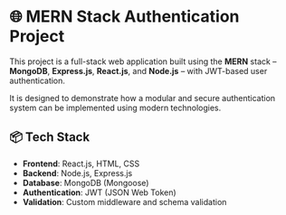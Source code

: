 # 🌐 MERN Stack Authentication Project

This project is a full-stack web application built using the **MERN** stack – **MongoDB**, **Express.js**, **React.js**, and **Node.js** – with JWT-based user authentication.

It is designed to demonstrate how a modular and secure authentication system can be implemented using modern technologies.

## 📦 Tech Stack

- **Frontend**: React.js, HTML, CSS
- **Backend**: Node.js, Express.js
- **Database**: MongoDB (Mongoose)
- **Authentication**: JWT (JSON Web Token)
- **Validation**: Custom middleware and schema validation
